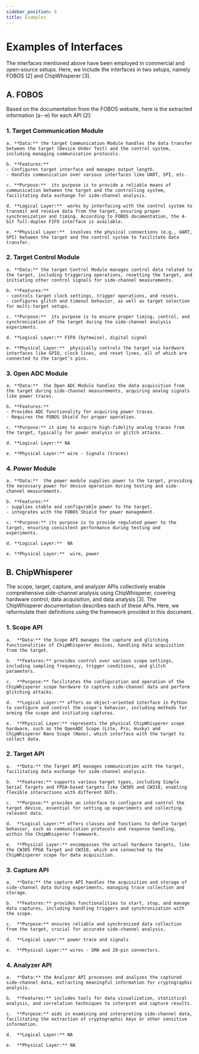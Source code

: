 ```yaml
---
sidebar_position: 6
title: Examples
---
```


#	Examples of Interfaces

The interfaces mentioned above have been employed in commercial and open-source setups. Here, we include the interfaces in two setups, namely FOBOS [2] and ChipWhisperer [3]. 

## A.	FOBOS

Based on the documentation from the FOBOS website, here is the extracted information (a--e) for each API [2]:

### 1. Target Communication Module

    a. **Data:** the target Communication Module handles the data transfer between the target (Device Under Test) and the control system, including managing communication protocols.

    b. **Features:**  
    - Configures target interface and manages output length.
    - Handles communication over various interfaces like UART, SPI, etc.

    c. **Purpose:**  its purpose is to provide a reliable means of communication between the target and the controlling system, facilitating data exchange for side-channel analysis.

    d. **Logical Layer:**  works by interfacing with the control system to transmit and receive data from the target, ensuring proper synchronization and timing. According to FOBOS documentation, the 4-bit full-duplex FIFO interface is available. 

    e. **Physical Layer:**  involves the physical connections (e.g., UART, SPI) between the target and the control system to facilitate data transfer.

### 2. Target Control Module

    a. **Data:** the target Control Module manages control data related to the target, including triggering operations, resetting the target, and initiating other control signals for side-channel measurements.

    b. **Features:**  
    - controls target clock settings, trigger operations, and resets.
    - configures glitch and timeout behavior, as well as target selection for multi-target setups.

    c. **Purpose:**  its purpose is to ensure proper timing, control, and synchronization of the target during the side-channel analysis experiments.

    d. **Logical Layer:** FIFO (bytewise), digital signal

    e. **Physical Layer:**  physically controls the target via hardware interfaces like GPIO, clock lines, and reset lines, all of which are connected to the target’s pins.

### 3. Open ADC Module

    a. **Data:**  the Open ADC Module handles the data acquisition from the target during side-channel measurements, acquiring analog signals like power traces.

    b. **Features:**  
    - Provides ADC functionality for acquiring power traces.
    - Requires the FOBOS Shield for proper operation.

    c. **Purpose:** it aims to acquire high-fidelity analog traces from the target, typically for power analysis or glitch attacks.

    d. **Logical Layer:** NA

    e. **Physical Layer:** wire - Signals (traces)

### 4. Power Module

    a. **Data:**  the power module supplies power to the target, providing the necessary power for device operation during testing and side-channel measurements.

    b. **Features:**  
    - supplies stable and configurable power to the target.
    - integrates with the FOBOS Shield for power management.

    c. **Purpose:** its purpose is to provide regulated power to the target, ensuring consistent performance during testing and experiments.

    d. **Logical Layer:**  NA

    e. **Physical Layer:**  wire, power

## B.	ChipWhisperer

The scope, target, capture, and analyzer APIs collectively enable comprehensive side-channel analysis using ChipWhisperer, covering hardware control, data acquisition, and data analysis [3]. The ChipWhisperer documentation describes each of these APIs. Here, we reformulate their definitions using the framework provided in this document. 

### 1. Scope API

    a.	**Data:** the Scope API manages the capture and glitching functionalities of ChipWhisperer devices, handling data acquisition from the target.

    b.	**Features:** provides control over various scope settings, including sampling frequency, trigger conditions, and glitch parameters.

    c.	**Purpose:** facilitates the configuration and operation of the ChipWhisperer scope hardware to capture side-channel data and perform glitching attacks.

    d.	**Logical Layer:** offers an object-oriented interface in Python to configure and control the scope's behavior, including methods for arming the scope and initiating captures.

    e.	**Physical Layer:** represents the physical ChipWhisperer scope hardware, such as the OpenADC Scope (Lite, Pro, Husky) and ChipWhisperer Nano Scope (Nano), which interface with the target to collect data. 

### 2. Target API

    a.	**Data:** the Target API manages communication with the target, facilitating data exchange for side-channel analysis.

    b.	**Features:** supports various target types, including Simple Serial Targets and FPGA-based targets like CW305 and CW310, enabling flexible interactions with different DUTs.

    c.	**Purpose:** provides an interface to configure and control the target device, essential for setting up experiments and collecting relevant data.

    d.	**Logical Layer:** offers classes and functions to define target behavior, such as communication protocols and response handling, within the ChipWhisperer framework.

    e.	**Physical Layer:** encompasses the actual hardware targets, like the CW305 FPGA Target and CW310, which are connected to the ChipWhisperer scope for data acquisition. 

### 3. Capture API

    a.	**Data:** the capture API handles the acquisition and storage of side-channel data during experiments, managing trace collection and storage.

    b.	**Features:** provides functionalities to start, stop, and manage data captures, including handling triggers and synchronization with the scope.

    c.	**Purpose:** ensures reliable and synchronized data collection from the target, crucial for accurate side-channel analysis.

    d.	**Logical Layer:** power trace and signals

    e.	**Physical Layer:** wires - SMA and 20-pin connectors. 

### 4. Analyzer API

    a.	**Data:** the Analyzer API processes and analyzes the captured side-channel data, extracting meaningful information for cryptographic analysis.

    b.	**Features:** includes tools for data visualization, statistical analysis, and correlation techniques to interpret and capture results.

    c.	**Purpose:** aids in examining and interpreting side-channel data, facilitating the extraction of cryptographic keys or other sensitive information.

    d.	**Logical Layer:** NA

    e.	**Physical Layer:** NA
